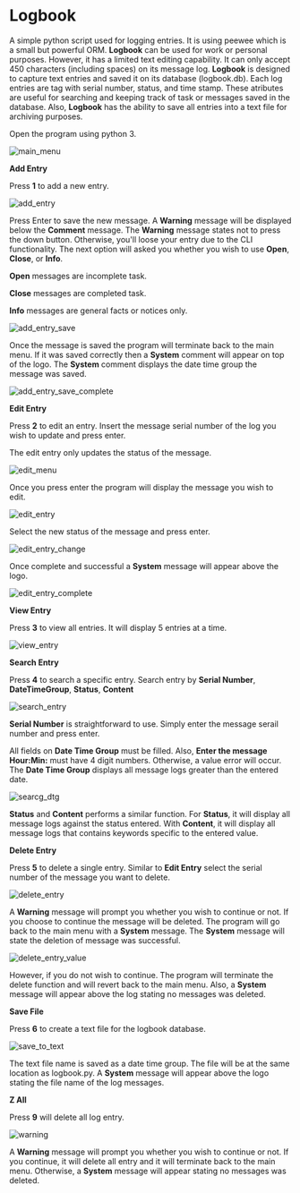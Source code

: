 # Logbook
A simple python script used for logging entries. It is using peewee which is a small but powerful ORM. **Logbook** can be used for work or personal purposes. However, it has a limited text editing capability. It can only accept 450 characters (including spaces) on its message log. **Logbook** is designed to capture text entries and saved it on its database (logbook.db). Each log entries are tag with serial number, status, and time stamp. These atributes are useful for searching and keeping track of task or messages saved in the database. Also, **Logbook** has the ability to save all entries into a text file for archiving purposes.

Open the program using python 3.

![main_menu](https://user-images.githubusercontent.com/51066040/59157964-d6181080-8af6-11e9-8df4-57a64ae2cfc6.png)

**Add Entry**

Press **1** to add a new entry.

![add_entry](https://user-images.githubusercontent.com/51066040/59158012-5e96b100-8af7-11e9-8175-6ae991f1ae60.png)

Press Enter to save the new message. A **Warning** message will be displayed below the **Comment** message. The **Warning** message states not to press the down button. Otherwise, you'll loose your entry due to the CLI functionality. The next option will asked you whether you wish to use **Open**, **Close**, or **Info**.

**Open** messages are incomplete task.

**Close** messages are completed task.

**Info** messages are general facts or notices only.

![add_entry_save](https://user-images.githubusercontent.com/51066040/59158064-0b712e00-8af8-11e9-938d-b788ff843fc6.png)

Once the message is saved the program will terminate back to the main menu. If it was saved correctly then a **System** comment will appear on top of the logo. The **System** comment displays the date time group the message was saved.

![add_entry_save_complete](https://user-images.githubusercontent.com/51066040/59158146-67888200-8af9-11e9-89d5-5c46e6971beb.png)

**Edit Entry**

Press **2** to edit an entry. Insert the message serial number of the log you wish to update and press enter.

The edit entry only updates the status of the message.

![edit_menu](https://user-images.githubusercontent.com/51066040/59158181-0e6d1e00-8afa-11e9-9d3b-c22773fc6bd7.png)

Once you press enter the program will display the message you wish to edit.

![edit_entry](https://user-images.githubusercontent.com/51066040/59158283-30b36b80-8afb-11e9-8a49-06f816a5e012.png)

Select the new status of the message and press enter.

![edit_entry_change](https://user-images.githubusercontent.com/51066040/59158337-2e054600-8afc-11e9-8bf7-c8b9f52b2972.png)

Once complete and successful a **System** message will appear above the logo.

![edit_entry_complete](https://user-images.githubusercontent.com/51066040/59158377-d1eef180-8afc-11e9-8d3d-34af1244af56.png)

**View Entry**

Press **3** to view all entries. It will display 5 entries at a time.

![view_entry](https://user-images.githubusercontent.com/51066040/59158431-56da0b00-8afd-11e9-9e0b-8408acf4451f.png)

**Search Entry**

Press **4** to search a specific entry. Search entry by **Serial Number**, **DateTimeGroup**, **Status**, **Content**

![search_entry](https://user-images.githubusercontent.com/51066040/59158634-70c91d00-8b00-11e9-8c25-d1feaf4a4cd5.png)

**Serial Number** is straightforward to use. Simply enter the message serail number and press enter.

All fields on **Date Time Group** must be filled. Also, **Enter the message Hour:Min:** must have 4 digit numbers. Otherwise, a value error will occur. The **Date Time Group** displays all message logs greater than the entered date.

![searcg_dtg](https://user-images.githubusercontent.com/51066040/59158635-73c40d80-8b00-11e9-824c-0cbf2840986f.png)

**Status** and **Content** performs a similar function. For **Status**, it will display all message logs against the status entered. With **Content**, it will display all message logs that contains keywords specific to the entered value.

**Delete Entry**

Press **5** to delete a single entry. Similar to **Edit Entry** select the serial number of the message you want to delete.

![delete_entry](https://user-images.githubusercontent.com/51066040/59158727-f6010180-8b01-11e9-9a81-7c7a77f423d4.png)

A **Warning** message will prompt you whether you wish to continue or not. If you choose to continue the message will be deleted. The program will go back to the main menu with a **System** message. The **System** message will state the deletion of message was successful. 

![delete_entry_value](https://user-images.githubusercontent.com/51066040/59158728-f8635b80-8b01-11e9-908d-b07bb0ba6bca.png)

However, if you do not wish to continue. The program will terminate the delete function and will revert back to the main menu. Also, a **System** message will appear above the log stating no messages was deleted.

**Save File**

Press **6** to create a text file for the logbook database.

![save_to_text](https://user-images.githubusercontent.com/51066040/59158757-71fb4980-8b02-11e9-875a-06371b125ea0.png)

The text file name is saved as a date time group. The file will be  at the same location as logbook.py. A **System** message will appear above the logo stating the file name of the log messages.

**Z All**

Press **9** will delete all log entry.

![warning](https://user-images.githubusercontent.com/51066040/59158810-90ae1000-8b03-11e9-9e8f-e638c2819e92.png)

A **Warning** message will prompt you whether you wish to continue or not. If you continue, it will delete all entry and it will terminate back to the main menu. Otherwise, a **System** message will appear stating no messages was deleted.
